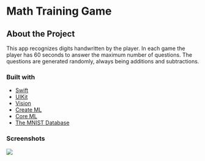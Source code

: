 # Math Training Game

## About the Project
This app recognizes digits handwritten by the player. In each game the player has 60 seconds to answer the maximum number of questions. The questions are generated randomly, always being additions and subtractions.

### Built with
- [Swift](https://www.swift.org "Swift")
- [UIKit](https://developer.apple.com/documentation/uikit)
- [Vision](https://developer.apple.com/documentation/vision "Vision")
- [Create ML](https://developer.apple.com/documentation/createml)
- [Core ML](https://developer.apple.com/documentation/coreml)
- [The MNIST Database](http://yann.lecun.com/exdb/mnist")

### Screenshots
![](https://yanunsey.com/dev/wp-content/uploads/2023/02/math-training-large.png)
